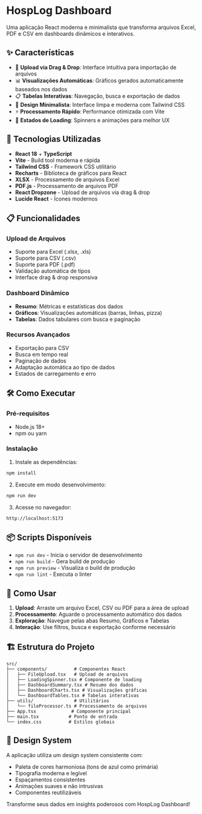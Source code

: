# HospLog Dashboard

Uma aplicação React moderna e minimalista que transforma arquivos Excel, PDF e CSV em dashboards dinâmicos e interativos.

## ✨ Características

- 📁 **Upload via Drag & Drop**: Interface intuitiva para importação de arquivos
- 📊 **Visualizações Automáticas**: Gráficos gerados automaticamente baseados nos dados
- 📋 **Tabelas Interativas**: Navegação, busca e exportação de dados
- 🎨 **Design Minimalista**: Interface limpa e moderna com Tailwind CSS
- ⚡ **Processamento Rápido**: Performance otimizada com Vite
- 🔄 **Estados de Loading**: Spinners e animações para melhor UX

## 🚀 Tecnologias Utilizadas

- **React 18** + **TypeScript**
- **Vite** - Build tool moderna e rápida
- **Tailwind CSS** - Framework CSS utilitário
- **Recharts** - Biblioteca de gráficos para React
- **XLSX** - Processamento de arquivos Excel
- **PDF.js** - Processamento de arquivos PDF
- **React Dropzone** - Upload de arquivos via drag & drop
- **Lucide React** - Ícones modernos

## 📋 Funcionalidades

### Upload de Arquivos
- Suporte para Excel (.xlsx, .xls)
- Suporte para CSV (.csv)
- Suporte para PDF (.pdf)
- Validação automática de tipos
- Interface drag & drop responsiva

### Dashboard Dinâmico
- **Resumo**: Métricas e estatísticas dos dados
- **Gráficos**: Visualizações automáticas (barras, linhas, pizza)
- **Tabelas**: Dados tabulares com busca e paginação

### Recursos Avançados
- Exportação para CSV
- Busca em tempo real
- Paginação de dados
- Adaptação automática ao tipo de dados
- Estados de carregamento e erro

## 🛠️ Como Executar

### Pré-requisitos
- Node.js 18+ 
- npm ou yarn

### Instalação

1. Instale as dependências:
```bash
npm install
```

2. Execute em modo desenvolvimento:
```bash
npm run dev
```

3. Acesse no navegador:
```
http://localhost:5173
```

## 📦 Scripts Disponíveis

- `npm run dev` - Inicia o servidor de desenvolvimento
- `npm run build` - Gera build de produção
- `npm run preview` - Visualiza o build de produção
- `npm run lint` - Executa o linter

## 🎯 Como Usar

1. **Upload**: Arraste um arquivo Excel, CSV ou PDF para a área de upload
2. **Processamento**: Aguarde o processamento automático dos dados
3. **Exploração**: Navegue pelas abas Resumo, Gráficos e Tabelas
4. **Interação**: Use filtros, busca e exportação conforme necessário

## 🏗️ Estrutura do Projeto

```
src/
├── components/          # Componentes React
│   ├── FileUpload.tsx   # Upload de arquivos
│   ├── LoadingSpinner.tsx # Componente de loading
│   ├── DashboardSummary.tsx # Resumo dos dados
│   ├── DashboardCharts.tsx # Visualizações gráficas
│   └── DashboardTables.tsx # Tabelas interativas
├── utils/               # Utilitários
│   └── fileProcessor.ts # Processamento de arquivos
├── App.tsx             # Componente principal
├── main.tsx           # Ponto de entrada
└── index.css          # Estilos globais
```

## 🎨 Design System

A aplicação utiliza um design system consistente com:
- Paleta de cores harmoniosa (tons de azul como primária)
- Tipografia moderna e legível
- Espaçamentos consistentes
- Animações suaves e não intrusivas
- Componentes reutilizáveis

Transforme seus dados em insights poderosos com HospLog Dashboard!
